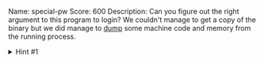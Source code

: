 Name: special-pw
Score: 600
Description: Can you figure out the right argument to this program to login? We couldn't manage to get a copy of the binary but we did manage to <a href='//2018shell1.picoctf.com/static/dc5e1da4c280072e3da0da2cd4e964d6/special_pw.S'>dump</a> some machine code and memory from the running process.
<details><summary>Hint #1</summary>Hmmm maybe if we do the reverse of each operation we can get the password?</details>